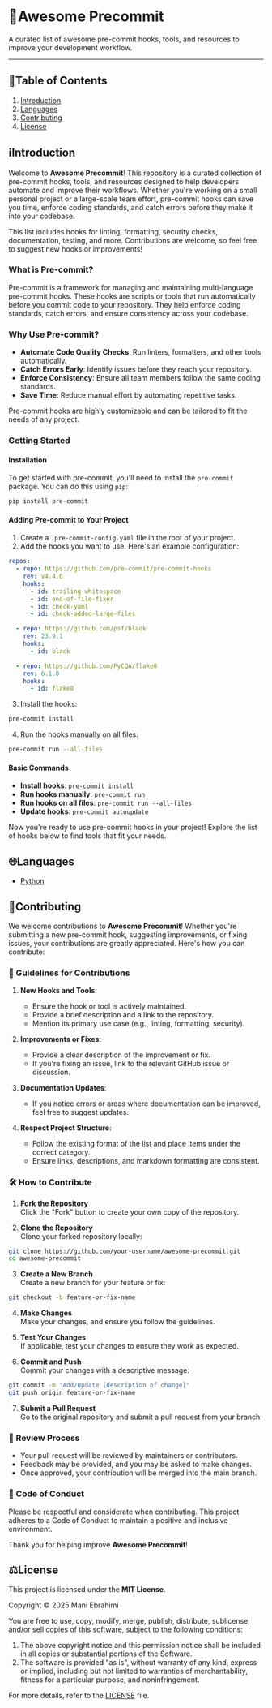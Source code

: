 # 🌟Awesome Precommit

A curated list of awesome pre-commit hooks, tools, and resources to improve your development workflow.

------

## 📃Table of Contents

1. [Introduction](#ℹ️Introduction)
2. [Languages](#languages)
3. [Contributing](#contributing)
4. [License](#%EF%B8%8Flicense)

## ℹ️Introduction

Welcome to **Awesome Precommit**! This repository is a curated collection of pre-commit hooks, tools, and resources designed to help developers automate and improve their workflows. Whether you're working on a small personal project or a large-scale team effort, pre-commit hooks can save you time, enforce coding standards, and catch errors before they make it into your codebase.

This list includes hooks for linting, formatting, security checks, documentation, testing, and more. Contributions are welcome, so feel free to suggest new hooks or improvements!

### What is Pre-commit?

Pre-commit is a framework for managing and maintaining multi-language pre-commit hooks. These hooks are scripts or tools that run automatically before you commit code to your repository. They help enforce coding standards, catch errors, and ensure consistency across your codebase.

### Why Use Pre-commit?

- **Automate Code Quality Checks**: Run linters, formatters, and other tools automatically.
- **Catch Errors Early**: Identify issues before they reach your repository.
- **Enforce Consistency**: Ensure all team members follow the same coding standards.
- **Save Time**: Reduce manual effort by automating repetitive tasks.

Pre-commit hooks are highly customizable and can be tailored to fit the needs of any project.

### Getting Started

#### Installation

To get started with pre-commit, you'll need to install the `pre-commit` package. You can do this using `pip`:

```bash
pip install pre-commit
```

#### Adding Pre-commit to Your Project

1. Create a `.pre-commit-config.yaml` file in the root of your project.
2. Add the hooks you want to use. Here's an example configuration:

```yaml
repos:
  - repo: https://github.com/pre-commit/pre-commit-hooks
    rev: v4.4.0
    hooks:
      - id: trailing-whitespace
      - id: end-of-file-fixer
      - id: check-yaml
      - id: check-added-large-files

  - repo: https://github.com/psf/black
    rev: 23.9.1
    hooks:
      - id: black

  - repo: https://github.com/PyCQA/flake8
    rev: 6.1.0
    hooks:
      - id: flake8
```

3. Install the hooks:

```bash
pre-commit install
```

4. Run the hooks manually on all files: 

```bash
pre-commit run --all-files
```

#### Basic Commands

- **Install hooks**: `pre-commit install`
- **Run hooks manually**: `pre-commit run`
- **Run hooks on all files**: `pre-commit run --all-files`
- **Update hooks**: `pre-commit autoupdate`

Now you're ready to use pre-commit hooks in your project! Explore the list of hooks below to find tools that fit your needs.

## 🌐Languages

- [Python](languages/Python.md)

## 🤝Contributing

We welcome contributions to **Awesome Precommit**! Whether you're submitting a new pre-commit hook, suggesting improvements, or fixing issues, your contributions are greatly appreciated. Here's how you can contribute:

### 🔧 Guidelines for Contributions

1. **New Hooks and Tools**:
   - Ensure the hook or tool is actively maintained.
   - Provide a brief description and a link to the repository.
   - Mention its primary use case (e.g., linting, formatting, security).

2. **Improvements or Fixes**:
   - Provide a clear description of the improvement or fix.
   - If you're fixing an issue, link to the relevant GitHub issue or discussion.

3. **Documentation Updates**:
   - If you notice errors or areas where documentation can be improved, feel free to suggest updates.

4. **Respect Project Structure**:
   - Follow the existing format of the list and place items under the correct category.
   - Ensure links, descriptions, and markdown formatting are consistent.

### 🛠 How to Contribute

1. **Fork the Repository**  
   Click the "Fork" button to create your own copy of the repository.

2. **Clone the Repository**  
   Clone your forked repository locally:
```bash
git clone https://github.com/your-username/awesome-precommit.git
cd awesome-precommit
```

3. **Create a New Branch**  
    Create a new branch for your feature or fix:

```bash
git checkout -b feature-or-fix-name
```
    
4. **Make Changes**  
    Make your changes, and ensure you follow the guidelines.
    
5. **Test Your Changes**  
    If applicable, test your changes to ensure they work as expected.
    
6. **Commit and Push**  
    Commit your changes with a descriptive message:
    
```bash
git commit -m "Add/Update [description of change]"
git push origin feature-or-fix-name
```
    
7. **Submit a Pull Request**  
    Go to the original repository and submit a pull request from your branch.
    

### 🚀 Review Process

- Your pull request will be reviewed by maintainers or contributors.
- Feedback may be provided, and you may be asked to make changes.
- Once approved, your contribution will be merged into the main branch.

### 📜 Code of Conduct

Please be respectful and considerate when contributing. This project adheres to a Code of Conduct to maintain a positive and inclusive environment.

Thank you for helping improve **Awesome Precommit**!

## ⚖️License


This project is licensed under the **MIT License**. 

Copyright © 2025 Mani Ebrahimi

You are free to use, copy, modify, merge, publish, distribute, sublicense, and/or sell copies of this software, subject to the following conditions:

1. The above copyright notice and this permission notice shall be included in all copies or substantial portions of the Software.
2. The software is provided "as is", without warranty of any kind, express or implied, including but not limited to warranties of merchantability, fitness for a particular purpose, and noninfringement.

For more details, refer to the [LICENSE](LICENSE) file.
